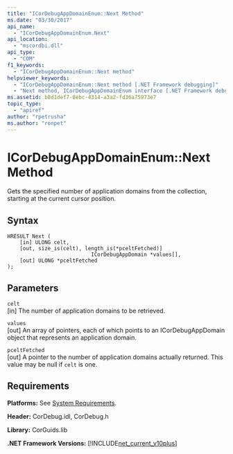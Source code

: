 ```yaml
---
title: "ICorDebugAppDomainEnum::Next Method"
ms.date: "03/30/2017"
api_name: 
  - "ICorDebugAppDomainEnum.Next"
api_location: 
  - "mscordbi.dll"
api_type: 
  - "COM"
f1_keywords: 
  - "ICorDebugAppDomainEnum::Next method"
helpviewer_keywords: 
  - "ICorDebugAppDomainEnum::Next method [.NET Framework debugging]"
  - "Next method, ICorDebugAppDomainEnum interface [.NET Framework debugging]"
ms.assetid: b8d1def7-0ebc-4314-a3a2-fd36a75973e7
topic_type: 
  - "apiref"
author: "rpetrusha"
ms.author: "ronpet"
---
```

# ICorDebugAppDomainEnum::Next Method
Gets the specified number of application domains from the collection, starting at the current cursor position.  
  
## Syntax  
  
```  
HRESULT Next (  
    [in] ULONG celt,  
    [out, size_is(celt), length_is(*pceltFetched)]  
                           ICorDebugAppDomain *values[],  
    [out] ULONG *pceltFetched  
);  
```  
  
## Parameters  
 `celt`  
 [in] The number of application domains to be retrieved.  
  
 `values`  
 [out] An array of pointers, each of which points to an ICorDebugAppDomain object that represents an application domain.  
  
 `pceltFetched`  
 [out] A pointer to the number of application domains actually returned. This value may be null if `celt` is one.  
  
## Requirements  
 **Platforms:** See [System Requirements](../../../../docs/framework/get-started/system-requirements.md).  
  
 **Header:** CorDebug.idl, CorDebug.h  
  
 **Library:** CorGuids.lib  
  
 **.NET Framework Versions:** [!INCLUDE[net_current_v10plus](../../../../includes/net-current-v10plus-md.md)]
